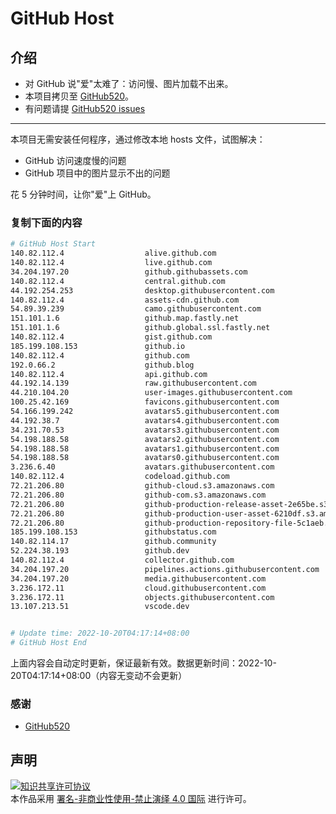 # GitHub Host
## 介绍
- 对 GitHub 说"爱"太难了：访问慢、图片加载不出来。
- 本项目拷贝至 [GitHub520](https://github.com/521xueweihan/GitHub520)。
- 有问题请提 [GitHub520 issues](https://github.com/521xueweihan/GitHub520/issues/new)

---

本项目无需安装任何程序，通过修改本地 hosts 文件，试图解决：
- GitHub 访问速度慢的问题
- GitHub 项目中的图片显示不出的问题

花 5 分钟时间，让你"爱"上 GitHub。

### 复制下面的内容
```bash
# GitHub Host Start
140.82.112.4                  alive.github.com
140.82.112.4                  live.github.com
34.204.197.20                 github.githubassets.com
140.82.112.4                  central.github.com
44.192.254.253                desktop.githubusercontent.com
140.82.112.4                  assets-cdn.github.com
54.89.39.239                  camo.githubusercontent.com
151.101.1.6                   github.map.fastly.net
151.101.1.6                   github.global.ssl.fastly.net
140.82.112.4                  gist.github.com
185.199.108.153               github.io
140.82.112.4                  github.com
192.0.66.2                    github.blog
140.82.112.4                  api.github.com
44.192.14.139                 raw.githubusercontent.com
44.210.104.20                 user-images.githubusercontent.com
100.25.42.169                 favicons.githubusercontent.com
54.166.199.242                avatars5.githubusercontent.com
44.192.38.7                   avatars4.githubusercontent.com
34.231.70.53                  avatars3.githubusercontent.com
54.198.188.58                 avatars2.githubusercontent.com
54.198.188.58                 avatars1.githubusercontent.com
54.198.188.58                 avatars0.githubusercontent.com
3.236.6.40                    avatars.githubusercontent.com
140.82.112.4                  codeload.github.com
72.21.206.80                  github-cloud.s3.amazonaws.com
72.21.206.80                  github-com.s3.amazonaws.com
72.21.206.80                  github-production-release-asset-2e65be.s3.amazonaws.com
72.21.206.80                  github-production-user-asset-6210df.s3.amazonaws.com
72.21.206.80                  github-production-repository-file-5c1aeb.s3.amazonaws.com
185.199.108.153               githubstatus.com
140.82.114.17                 github.community
52.224.38.193                 github.dev
140.82.112.4                  collector.github.com
34.204.197.20                 pipelines.actions.githubusercontent.com
34.204.197.20                 media.githubusercontent.com
3.236.172.11                  cloud.githubusercontent.com
3.236.172.11                  objects.githubusercontent.com
13.107.213.51                 vscode.dev


# Update time: 2022-10-20T04:17:14+08:00
# GitHub Host End

```
上面内容会自动定时更新，保证最新有效。数据更新时间：2022-10-20T04:17:14+08:00（内容无变动不会更新）

### 感谢

- [GitHub520](https://github.com/521xueweihan/GitHub520)

## 声明
<a rel="license" href="https://creativecommons.org/licenses/by-nc-nd/4.0/deed.zh"><img alt="知识共享许可协议" style="border-width: 0" src="https://licensebuttons.net/l/by-nc-nd/4.0/88x31.png"></a><br>本作品采用 <a rel="license" href="https://creativecommons.org/licenses/by-nc-nd/4.0/deed.zh">署名-非商业性使用-禁止演绎 4.0 国际</a> 进行许可。